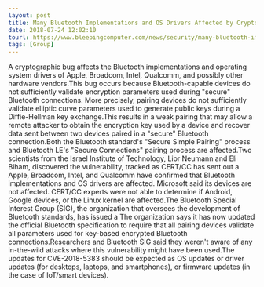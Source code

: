 ```yaml
---
layout: post
title: Many Bluetooth Implementations and OS Drivers Affected by Crypto Bug
date: 2018-07-24 12:02:10
tourl: https://www.bleepingcomputer.com/news/security/many-bluetooth-implementations-and-os-drivers-affected-by-crypto-bug/
tags: [Group]
---
```

A cryptographic bug affects the Bluetooth implementations and operating system drivers of Apple, Broadcom, Intel, Qualcomm, and possibly other hardware vendors.This bug occurs because Bluetooth-capable devices do not sufficiently validate encryption parameters used during "secure" Bluetooth connections. More precisely, pairing devices do not sufficiently validate elliptic curve parameters used to generate public keys during a Diffie-Hellman key exchange.This results in a weak pairing that may allow a remote attacker to obtain the encryption key used by a device and recover data sent between two devices paired in a "secure" Bluetooth connection.Both the Bluetooth standard's "Secure Simple Pairing" process and Bluetooth LE's "Secure Connections" pairing process are affected.Two scientists from the Israel Institute of Technology, Lior Neumann and Eli Biham, discovered the vulnerability, tracked as CERT/CC has sent out a Apple, Broadcom, Intel, and Qualcomm have confirmed that Bluetooth implementations and OS drivers are affected. Microsoft said its devices are not affected. CERT/CC experts were not able to determine if Android, Google devices, or the Linux kernel are affected.The Bluetooth Special Interest Group (SIG), the organization that oversees the development of Bluetooth standards, has issued a The organization says it has now updated the official Bluetooth specification to require that all pairing devices validate all parameters used for key-based encrypted Bluetooth connections.Researchers and Bluetooth SIG said they weren't aware of any in-the-wild attacks where this vulnerability might have been used.The updates for CVE-2018-5383 should be expected as OS updates or driver updates (for desktops, laptops, and smartphones), or firmware updates (in the case of IoT/smart devices).